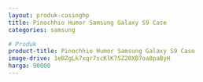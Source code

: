 ```yaml
---
layout: produk-casinghp
title: Pinochhio Humor Samsung Galaxy S9 Case
categories: samsung

# Produk
product-title: Pinochhio Humor Samsung Galaxy S9 Case
image-drive: 1eBZgLk7xqr7scKlK7SZ20XB7oa8paByH
harga: 90000
---
```

